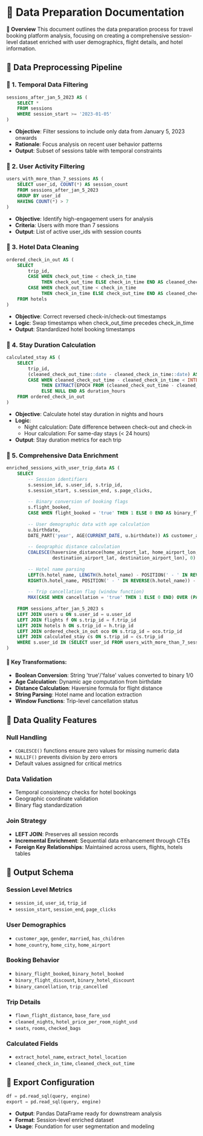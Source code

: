 # 📕 Data Preparation Documentation

**📌 Overview**
This document outlines the data preparation process for travel booking platform analysis, focusing on creating a comprehensive session-level dataset enriched with user demographics, flight details, and hotel information.

## 📕 Data Preprocessing Pipeline

### 📌 1. Temporal Data Filtering
```sql
sessions_after_jan_5_2023 AS (
    SELECT *
    FROM sessions
    WHERE session_start >= '2023-01-05'
)
```
- **Objective**: Filter sessions to include only data from January 5, 2023 onwards
- **Rationale**: Focus analysis on recent user behavior patterns
- **Output**: Subset of sessions table with temporal constraints

### 📌 2. User Activity Filtering
```sql
users_with_more_than_7_sessions AS (
    SELECT user_id, COUNT(*) AS session_count
    FROM sessions_after_jan_5_2023
    GROUP BY user_id
    HAVING COUNT(*) > 7
)
```
- **Objective**: Identify high-engagement users for analysis
- **Criteria**: Users with more than 7 sessions
- **Output**: List of active user_ids with session counts

### 📌 3. Hotel Data Cleaning
```sql
ordered_check_in_out AS (
    SELECT
        trip_id,
        CASE WHEN check_out_time < check_in_time 
             THEN check_out_time ELSE check_in_time END AS cleaned_check_in_time,
        CASE WHEN check_out_time < check_in_time 
             THEN check_in_time ELSE check_out_time END AS cleaned_check_out_time
    FROM hotels
)
```
- **Objective**: Correct reversed check-in/check-out timestamps
- **Logic**: Swap timestamps when check_out_time precedes check_in_time
- **Output**: Standardized hotel booking timestamps

### 📌 4. Stay Duration Calculation
```sql
calculated_stay AS (
    SELECT
        trip_id,
        (cleaned_check_out_time::date - cleaned_check_in_time::date) AS cleaned_nights,
        CASE WHEN cleaned_check_out_time - cleaned_check_in_time < INTERVAL '1 day'
             THEN EXTRACT(EPOCH FROM (cleaned_check_out_time - cleaned_check_in_time)) / 3600.0
             ELSE NULL END AS duration_hours
    FROM ordered_check_in_out
)
```
- **Objective**: Calculate hotel stay duration in nights and hours
- **Logic**: 
  - Night calculation: Date difference between check-out and check-in
  - Hour calculation: For same-day stays (< 24 hours)
- **Output**: Stay duration metrics for each trip

### 📌 5. Comprehensive Data Enrichment
```sql
enriched_sessions_with_user_trip_data AS (
    SELECT
        -- Session identifiers
        s.session_id, s.user_id, s.trip_id,
        s.session_start, s.session_end, s.page_clicks,
        
        -- Binary conversion of booking flags
        s.flight_booked,
        CASE WHEN flight_booked = 'true' THEN 1 ELSE 0 END AS binary_flight_booked,
        
        -- User demographic data with age calculation
        u.birthdate,
        DATE_PART('year', AGE(CURRENT_DATE, u.birthdate)) AS customer_age,
        
        -- Geographic distance calculation
        COALESCE(haversine_distance(home_airport_lat, home_airport_lon,
                 destination_airport_lat, destination_airport_lon), 0) AS flown_flight_distance,
        
        -- Hotel name parsing
        LEFT(h.hotel_name, LENGTH(h.hotel_name) - POSITION(' - ' IN REVERSE(h.hotel_name)) - 2) AS extract_hotel_name,
        RIGHT(h.hotel_name, POSITION(' - ' IN REVERSE(h.hotel_name)) - 1) AS extract_hotel_location,
        
        -- Trip cancellation flag (window function)
        MAX(CASE WHEN cancellation = 'true' THEN 1 ELSE 0 END) OVER (PARTITION BY s.trip_id) AS trip_cancelled
        
    FROM sessions_after_jan_5_2023 s
    LEFT JOIN users u ON s.user_id = u.user_id
    LEFT JOIN flights f ON s.trip_id = f.trip_id
    LEFT JOIN hotels h ON s.trip_id = h.trip_id
    LEFT JOIN ordered_check_in_out oco ON s.trip_id = oco.trip_id
    LEFT JOIN calculated_stay cs ON s.trip_id = cs.trip_id
    WHERE s.user_id IN (SELECT user_id FROM users_with_more_than_7_sessions)
)
```

#### 📌 Key Transformations:
- **Boolean Conversion**: String 'true'/'false' values converted to binary 1/0
- **Age Calculation**: Dynamic age computation from birthdate
- **Distance Calculation**: Haversine formula for flight distance
- **String Parsing**: Hotel name and location extraction
- **Window Functions**: Trip-level cancellation status

## 📕 Data Quality Features

### Null Handling
- `COALESCE()` functions ensure zero values for missing numeric data
- `NULLIF()` prevents division by zero errors
- Default values assigned for critical metrics

### Data Validation
- Temporal consistency checks for hotel bookings
- Geographic coordinate validation
- Binary flag standardization

### Join Strategy
- **LEFT JOIN**: Preserves all session records
- **Incremental Enrichment**: Sequential data enhancement through CTEs
- **Foreign Key Relationships**: Maintained across users, flights, hotels tables

## 📕 Output Schema

### Session Level Metrics
- `session_id`, `user_id`, `trip_id`
- `session_start`, `session_end`, `page_clicks`

### User Demographics
- `customer_age`, `gender`, `married`, `has_children`
- `home_country`, `home_city`, `home_airport`

### Booking Behavior
- `binary_flight_booked`, `binary_hotel_booked`
- `binary_flight_discount`, `binary_hotel_discount`
- `binary_cancellation`, `trip_cancelled`

### Trip Details
- `flown_flight_distance`, `base_fare_usd`
- `cleaned_nights`, `hotel_price_per_room_night_usd`
- `seats`, `rooms`, `checked_bags`

### Calculated Fields
- `extract_hotel_name`, `extract_hotel_location`
- `cleaned_check_in_time`, `cleaned_check_out_time`

## 📕 Export Configuration
```python
df = pd.read_sql(query, engine)
export = pd.read_sql(query, engine)
```
- **Output**: Pandas DataFrame ready for downstream analysis
- **Format**: Session-level enriched dataset
- **Usage**: Foundation for user segmentation and modeling
